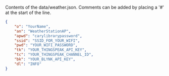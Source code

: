 Contents of the data/weather.json. Comments can be added by placing a '#' at the start of the line.
```json
{
	"o": "YourName",
	"an": "WeatherStationAP",
	"apwd": "carylibrarypassword",
	"ssid": "SSID_FOR_YOUR_WIFI",
	"pwd": "YOUR_WIFI_PASSWORD",
	"tk": "YOUR_THINGSPEAK_API_KEY",
	"tc": "YOUR_THINGSPEAK_CHANNEL_ID",
	"bk": "YOUR_BLYNK_API_KEY",
	"dl": "INFO"
}
```
